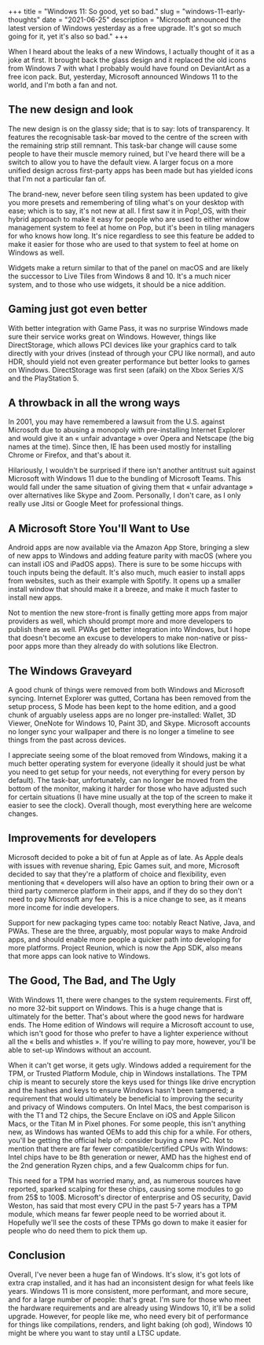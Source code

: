 +++
title = "Windows 11: So good, yet so bad."
slug = "windows-11-early-thoughts"
date = "2021-06-25"
description = "Microsoft announced the latest version of Windows yesterday as a free upgrade. It's got so much going for it, yet it's also so bad."
+++

When I heard about the leaks of a new Windows, I actually thought of it as a joke at first. It brought back the glass design and it replaced the old icons from Windows 7 with what I probably would have found on DeviantArt as a free icon pack. But, yesterday, Microsoft announced Windows 11 to the world, and I'm both a fan and not.

## The new design and look
The new design is on the glassy side; that is to say: lots of transparency. It features the recognisable task-bar moved to the centre of the screen with the remaining strip still remnant. This task-bar change will cause some people to have their muscle memory ruined, but I've heard there will be a switch to allow you to have the default view. A larger focus on a more unified design across first-party apps has been made but has yielded icons that I'm not a particular fan of.

The brand-new, never before seen tiling system has been updated to give you more presets and remembering of tiling what's on your desktop with ease; which is to say, it's not new at all. I first saw it in Pop!_OS, with their hybrid approach to make it easy for people who are used to either window management system to feel at home on Pop, but it's been in tiling managers for who knows how long. It's nice regardless to see this feature be added to make it easier for those who are used to that system to feel at home on Windows as well.

Widgets make a return similar to that of the panel on macOS and are likely the successor to Live Tiles from Windows 8 and 10. It's a much nicer system, and to those who use widgets, it should be a nice addition.

## Gaming just got even better
With better integration with Game Pass, it was no surprise Windows made sure their service works great on Windows. However, things like DirectStorage, which allows PCI devices like your graphics card to talk directly with your drives (instead of through your CPU like normal), and auto HDR, should yield not even greater performance but better looks to games on Windows. DirectStorage was first seen (afaik) on the Xbox Series X/S and the PlayStation 5.

## A throwback in all the wrong ways
In 2001, you may have remembered a lawsuit from the U.S. against Microsoft due to abusing a monopoly with pre-installing Internet Explorer and would give it an « unfair advantage » over Opera and Netscape (the big names at the time). Since then, IE has been used mostly for installing Chrome or Firefox, and that's about it.

Hilariously, I wouldn't be surprised if there isn't another antitrust suit against Microsoft with Windows 11 due to the bundling of Microsoft Teams. This would fall under the same situation of giving them that « unfair advantage » over alternatives like Skype and Zoom. Personally, I don't care, as I only really use Jitsi or Google Meet for professional things. 

## A Microsoft Store You'll Want to Use
Android apps are now available via the Amazon App Store, bringing a slew of new apps to Windows and adding feature parity with macOS (where you can install iOS and iPadOS apps). There is sure to be some hiccups with touch inputs being the default. It's also much, much easier to install apps from websites, such as their example with Spotify. It opens up a smaller install window that should make it a breeze, and make it much faster to install new apps.

Not to mention the new store-front is finally getting more apps from major providers as well, which should prompt more and more developers to publish there as well. PWAs get better integration into Windows, but I hope that doesn't become an excuse to developers to make non-native or piss-poor apps more than they already do with solutions like Electron.

## The Windows Graveyard
A good chunk of things were removed from both Windows and Microsoft syncing. Internet Explorer was gutted, Cortana has been removed from the setup process, S Mode has been kept to the home edition, and a good chunk of arguably useless apps are no longer pre-installed: Wallet, 3D Viewer, OneNote for Windows 10, Paint 3D, and Skype. Microsoft accounts no longer sync your wallpaper and there is no longer a timeline to see things from the past across devices.

I appreciate seeing some of the bloat removed from Windows, making it a much better operating system for everyone (ideally it should just be what you need to get setup for your needs, not everything for every person by default). The task-bar, unfortunately, can no longer be moved from the bottom of the monitor, making it harder for those who have adjusted such for certain situations (I have mine usually at the top of the screen to make it easier to see the clock). Overall though, most everything here are welcome changes.

## Improvements for developers
Microsoft decided to poke a bit of fun at Apple as of late. As Apple deals with issues with revenue sharing, Epic Games suit, and more, Microsoft decided to say that they're a platform of choice and flexibility, even mentioning that « developers will also have an option to bring their own or a third party commerce platform in their apps, and if they do so they don't need to pay Microsoft any fee ». This is a nice change to see, as it means more income for indie developers.

Support for new packaging types came too: notably React Native, Java, and PWAs. These are the three, arguably, most popular ways to make Android apps, and should enable more people a quicker path into developing for more platforms. Project Reunion, which is now the App SDK, also means that more apps can look native to Windows.

## The Good, The Bad, and The Ugly
With Windows 11, there were changes to the system requirements. First off, no more 32-bit support on Windows. This is a huge change that is ultimately for the better. That's about where the good news for hardware ends. The Home edition of Windows will require a Microsoft account to use, which isn't good for those who prefer to have a lighter experience without all the « bells and whistles ». If you're willing to pay more, however, you'll be able to set-up Windows without an account.

When it can't get worse, it gets ugly. Windows added a requirement for the TPM, or Trusted Platform Module, chip in Windows installations. The TPM chip is meant to securely store the keys used for things like drive encryption and the hashes and keys to ensure Windows hasn't been tampered; a requirement that would ultimately be beneficial to improving the security and privacy of Windows computers. On Intel Macs, the best comparison is with the T1 and T2 chips, the Secure Enclave on iOS and Apple Silicon Macs, or the Titan M in Pixel phones. For some people, this isn't anything new, as Windows has wanted OEMs to add this chip for a while. For others, you'll be getting the official help of: consider buying a new PC. Not to mention that there are far fewer compatible/certified CPUs with Windows: Intel chips have to be 8th generation or newer, AMD has the highest end of the 2nd generation Ryzen chips, and a few Qualcomm chips for fun.

This need for a TPM has worried many, and, as numerous sources have reported, sparked scalping for these chips, causing some modules to go from 25$ to 100$. Microsoft's director of enterprise and OS security, David Weston, has said that most every CPU in the past 5-7 years has a TPM module, which means far fewer people need to be worried about it. Hopefully we'll see the costs of these TPMs go down to make it easier for people who do need them to pick them up.

## Conclusion
Overall, I've never been a huge fan of Windows. It's slow, it's got lots of extra crap installed, and it has had an inconsistent design for what feels like years. Windows 11 is more consistent, more performant, and more secure, and for a large number  of people: that's great. I'm sure for those who meet the hardware requirements and are already using Windows 10, it'll be a solid upgrade. However, for people like me, who need every bit of performance for things like compilations, renders, and light baking (oh god), Windows 10 might be where you want to stay until a LTSC update.

